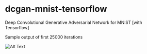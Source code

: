 # dcgan-mnist-tensorflow
Deep Convolutional Generative Adversarial Network for MNIST [with Tensorflow]

Sample output of first 25000 iterations

![Alt Text](https://media.giphy.com/media/8AcZoJFi8Q0hgj39uF/giphy.gif)
